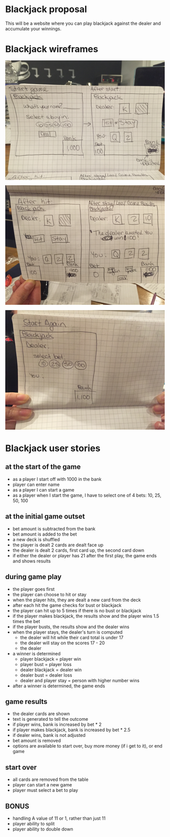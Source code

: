 # Blackjack proposal
This will be a website where you can play blackjack against the dealer and accumulate your winnings.

# Blackjack wireframes
![](pics/start-afterstart.jpg)

![](pics/afterhit-gameresults.jpg)

![](pics/play-again.jpg)

# Blackjack user stories

## at the start of the game
- as a player I start off with 1000 in the bank
- player can enter name
- as a player I can start a game
- as a player when I start the game, I have to select one of 4 bets: 10, 25, 50, 100

## at the initial game outset
- bet amount is subtracted from the bank
- bet amount is added to the bet
- a new deck is shuffled
- the player is dealt 2 cards are dealt face up
- the dealer is dealt 2 cards, first card up, the second card down
- if either the dealer or player has 21 after the first play, the game ends and shows results

## during game play
- the player goes first
- the player can choose to hit or stay
- when the player hits, they are dealt a new card from the deck
- after each hit the game checks for bust or blackjack
- the player can hit up to 5 times if there is no bust or blackjack
- if the player makes blackjack, the results show and the player wins 1.5 times the bet
- if the player busts, the results show and the dealer wins
- when the player stays, the dealer's turn is computed
  - the dealer will hit while their card total is under 17
  - the dealer will stay on the scores 17 - 20
  - the dealer
- a winner is determined
  - player blackjack = player win
  - player bust = player loss
  - dealer blackjack = dealer win
  - dealer bust = dealer loss
  - dealer and player stay = person with higher number wins
- after a winner is determined, the game ends

## game results
- the dealer cards are shown
- text is generated to tell the outcome
- if player wins, bank is increased by bet * 2
- if player makes blackjack, bank is increased by bet * 2.5
- if dealer wins, bank is not adjusted
- bet amount is removed
- options are available to start over, buy more money (if i get to it), or end game

## start over
- all cards are removed from the table
- player can start a new game
- player must select a bet to play

## BONUS
- handling A value of 11 or 1, rather than just 11
- player ability to split
- player ability to double down
